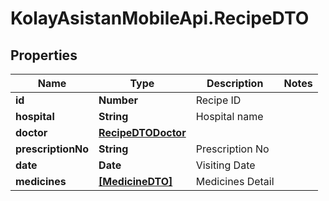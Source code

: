 # KolayAsistanMobileApi.RecipeDTO

## Properties

Name | Type | Description | Notes
------------ | ------------- | ------------- | -------------
**id** | **Number** | Recipe ID | 
**hospital** | **String** | Hospital name | 
**doctor** | [**RecipeDTODoctor**](RecipeDTODoctor.md) |  | 
**prescriptionNo** | **String** | Prescription No | 
**date** | **Date** | Visiting Date | 
**medicines** | [**[MedicineDTO]**](MedicineDTO.md) | Medicines Detail | 


